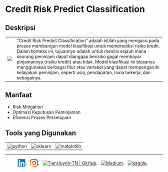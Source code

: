 # Credit Risk Predict Classification

## Deskripsi
<table>
  <tr>
    <td>
      <img src='https://upload.wikimedia.org/wikipedia/commons/thumb/4/4f/Credit-cards.jpg/800px-Credit-cards.jpg' width='900px' >
    </td>
    <td>
      "Credit Risk Predict Classification" adalah istilah yang mengacu pada proses membangun model klasifikasi untuk memprediksi risiko     kredit. Dalam konteks ini, tujuannya adalah untuk menilai sejauh mana seorang peminjam dapat dianggap berisiko gagal membayar pinjamannya (risiko kredit) atau tidak. Model klasifikasi ini biasanya menggunakan berbagai fitur atau variabel yang dapat mempengaruhi kelayakan peminjam, seperti usia, pendapatan, lama bekerja, dan sebagainya.
    </td>
  </tr>
</table>

## Manfaat
- Risk Mitigation
- Optimasi Keputusan Peminjaman
- Efisiensi Proses Persetujuan

## Tools yang Digunakan
<table>
  <tr>
    <td>
      <img alt="python" src="https://upload.wikimedia.org/wikipedia/commons/thumb/c/c3/Python-logo-notext.svg/1869px-Python-logo-notext.svg.png" width="30px">
    </td>
    <td>
      <img alt="sklearn" src="https://upload.wikimedia.org/wikipedia/commons/thumb/0/05/Scikit_learn_logo_small.svg/260px-Scikit_learn_logo_small.svg.png" width="40px">
    </td>
    <td>
      <img alt="matplotlib" src="https://upload.wikimedia.org/wikipedia/commons/thumb/0/01/Created_with_Matplotlib-logo.svg/2048px-Created_with_Matplotlib-logo.svg.png" width="30px">
    </td>
  </tr>
</table>



<hr/>


<p align="center">
  <a href="https://www.linkedin.com/in/wildanmujjahid/" target="_blank">
    <img align="center" alt="Linkedin" width="24px" src="https://github.com/SatYu26/SatYu26/blob/master/Assets/Linkedin.svg" />
  </a> &nbsp;&nbsp;

  <a href="https://instagram.com/_wildanmjjhd" target="_blank">
    <img align="center" alt="TienHuynh-TN | Instagram" width="24px" src="https://github.com/SatYu26/SatYu26/blob/master/Assets/Instagram.svg" />
  </a> &nbsp;&nbsp;
  
  <a href="#" target="_blank">
    <img align="center" alt="TienHuynh-TN | GitHub" width="30px" src="https://cdn3d.iconscout.com/3d/free/thumb/free-github-5562375-4642720.png?f=webp" />
  </a> &nbsp;&nbsp;
  
  <a href="#" target="_blank">
    <img align="center" alt="Medium" width="26px" src="https://cdn.iconscout.com/icon/free/png-256/free-kaggle-3521526-2945029.png" />
  </a> &nbsp;&nbsp;
  
  <a href="#" target="_blank">
    <img align="center" alt="kaggle" width="26px" src="https://cdn.icon-icons.com/icons2/2997/PNG/512/medium_logo_icon_187624.png" />
  </a> &nbsp;&nbsp;
<p> 
